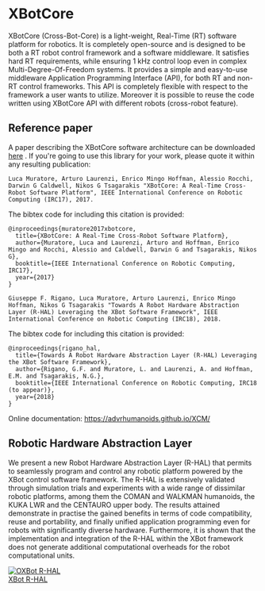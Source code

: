 # XBotCore

XBotCore (Cross-Bot-Core) is a light-weight, Real-Time (RT) software platform for robotics.
It is completely open-source and is designed to be both a RT robot control framework and a software middleware. It satisfies
hard RT requirements, while ensuring 1 kHz control loop even in complex Multi-Degree-Of-Freedom systems. It provides a simple and easy-to-use middleware Application Programming Interface (API), for both RT and non-RT control frameworks. This API is completely flexible with respect to the framework a user wants to utilize. Moreover it is possible to reuse the code written using XBotCore API with different robots (cross-robot feature).

## Reference paper
A paper describing the XBotCore software architecture can be downloaded [here](https://www.researchgate.net/publication/316514802_XBotCore_A_Real-Time_Cross-Robot_Software_Platform) . If you're going to use this library for your work, please quote it within any resulting publication:
~~~
Luca Muratore, Arturo Laurenzi, Enrico Mingo Hoffman, Alessio Rocchi, Darwin G Caldwell, Nikos G Tsagarakis "XBotCore: A Real-Time Cross-Robot Software Platform", IEEE International Conference on Robotic Computing (IRC17), 2017.
~~~

The bibtex code for including this citation is provided:
~~~
@inproceedings{muratore2017xbotcore,
  title={XBotCore: A Real-Time Cross-Robot Software Platform},
  author={Muratore, Luca and Laurenzi, Arturo and Hoffman, Enrico Mingo and Rocchi, Alessio and Caldwell, Darwin G and Tsagarakis, Nikos G},
  booktitle={IEEE International Conference on Robotic Computing, IRC17},
  year={2017}
}
~~~

~~~
Giuseppe F. Rigano, Luca Muratore, Arturo Laurenzi, Enrico Mingo Hoffman, Nikos G Tsagarakis "Towards A Robot Hardware Abstraction Layer (R-HAL) Leveraging the XBot Software Framework", IEEE International Conference on Robotic Computing (IRC18), 2018.
~~~

The bibtex code for including this citation is provided:
~~~
@inproceedings{rigano_hal,
  title={Towards A Robot Hardware Abstraction Layer (R-HAL) Leveraging the XBot Software Framework},
  author={Rigano, G.F. and Muratore, L. and Laurenzi, A. and Hoffman, E.M. and Tsagarakis, N.G.},
  booktitle={IEEE International Conference on Robotic Computing, IRC18 (to appear)},
  year={2018}
}
~~~

Online documentation: https://advrhumanoids.github.io/XCM/

## Robotic Hardware Abstraction Layer
We present a new Robot Hardware
Abstraction Layer (R-HAL) that permits to seamlessly program
and control any robotic platform powered by the XBot control
software framework. The R-HAL is extensively validated through
simulation trials and experiments with a wide range of dissimilar
robotic platforms, among them the COMAN and WALKMAN
humanoids, the KUKA LWR and the CENTAURO upper
body. The results attained demonstrate in practise the gained
benefits in terms of code compatibility, reuse and portability,
and finally unified application programming even for robots
with significantly diverse hardware. Furthermore, it is shown
that the implementation and integration of the R-HAL within
the XBot framework does not generate additional computational
overheads for the robot computational units.

<a href="https://www.youtube.com/watch?v=lcAB4lHbma0
" target="_blank"><img src="http://i3.ytimg.com/vi/lcAB4lHbma0/maxresdefault.jpg" 
alt="OXBot R-HAL" /><br>XBot R-HAL</a>


